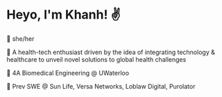 # Heyo, I'm Khanh! :v:

<!--
**bxokhxnhle/bxokhxnhle** is a ✨ _special_ ✨ repository because its `README.md` (this file) appears on your GitHub profile.

Here are some ideas to get you started:

-->
:seedling: she/her

:cactus: A health-tech enthusiast driven by the idea of integrating technology & healthcare to unveil novel solutions to global health challenges

🦾 4A Biomedical Engineering @ UWaterloo 

:milky_way: Prev SWE @ Sun Life, Versa Networks, Loblaw Digital, Purolator
